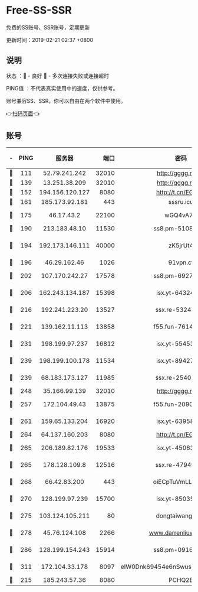 # Free-SS-SSR

免费的SS账号、SSR账号，定期更新

更新时间：2019-02-21 02:37 +0800

## 说明

状态     ：🙂 - 良好 🙁 - 多次连接失败或连接超时

PING值   ：不代表真实使用中的速度，仅供参考。

账号兼容SS、SSR，你可以自由在两个软件中使用。

👉[扫码页面](https://liesauer.github.io/free-ss-ssr.github.io/)👈

## 账号

|-|PING|服务器|端口|密码|加密方式|区域|
|:----:|:----:|:-----:|-----:|:----:|:----:|:----:|
|🙂|111|52.79.241.242|32010|http://gggg.rocks|chacha20|KR|
|🙂|139|13.251.38.209|32010|http://gggg.rocks|chacha20|SG|
|🙂|152|194.156.120.127|8080|http://t.cn/EGJIyrl|rc4-md5|RU|
|🙂|161|185.173.92.181|443|sssru.icu|rc4-md5|RU|
|🙂|175|46.17.43.2|22100|wGQ4vA7D|aes-256-gcm|RU|
|🙂|190|213.183.48.10|11530|ss8.pm-51089820|rc4-md5|RU|
|🙂|194|192.173.146.111|40000|zK5jrUt4|chacha20-ietf-poly1305|US|
|🙂|196|46.29.162.46|1026|91vpn.cf|rc4-md5|RU|
|🙂|202|107.170.242.27|17578|ss8.pm-69276184|aes-256-cfb|US|
|🙂|206|162.243.134.187|15398|isx.yt-64324153|aes-256-cfb|US|
|🙂|216|192.241.223.20|13527|ssx.re-53247060|aes-256-cfb|US|
|🙂|221|139.162.11.113|13858|f55.fun-76142283|aes-256-cfb|SG|
|🙂|231|198.199.97.237|16812|isx.yt-55453633|aes-256-cfb|US|
|🙂|239|198.199.100.178|11534|isx.yt-89427709|aes-256-cfb|US|
|🙂|239|68.183.173.127|11985|ssx.re-25401129|aes-256-cfb|US|
|🙂|248|35.166.99.139|32010|http://gggg.rocks|chacha20|US|
|🙂|257|172.104.49.43|13875|f55.fun-20902073|aes-256-cfb|SG|
|🙂|261|159.65.133.204|16920|isx.yt-63958934|aes-256-cfb|SG|
|🙂|264|64.137.160.203|8080|http://t.cn/EGJIyrl|rc4-md5|CA|
|🙂|265|206.189.82.176|19533|isx.yt-45063216|aes-256-cfb|SG|
|🙂|265|178.128.109.8|12516|ssx.re-47949672|aes-256-cfb|SG|
|🙂|268|66.42.83.200|443|oiECpTuVmLLxk4Ts|aes-256-cfb|US|
|🙂|270|128.199.97.239|15700|isx.yt-85035186|aes-256-cfb|SG|
|🙂|275|103.124.105.211|80|dongtaiwang.com|aes-256-cfb|US|
|🙂|278|45.76.124.108|2266|www.darrenliuwei.com|aes-256-cfb|AU|
|🙂|286|128.199.154.243|15914|ss8.pm-09160539|aes-256-cfb|SG|
|🙂|311|172.104.33.178|8097|eIW0Dnk69454e6nSwuspv9DmS201tQ0D|aes-256-cfb|SG|
|🙂|215|185.243.57.36|8080|PCHQ2E|rc4-md5|US|
